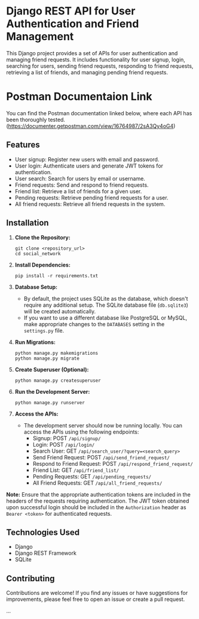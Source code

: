 # Django REST API for User Authentication and Friend Management

This Django project provides a set of APIs for user authentication and managing friend requests. It includes functionality for user signup, login, searching for users, sending friend requests, responding to friend requests, retrieving a list of friends, and managing pending friend requests.

# Postman Documentaion Link

You can find the Postman documentation linked below, where each API has been thoroughly tested.
(https://documenter.getpostman.com/view/16764987/2sA3Qy4oG4)

## Features

- User signup: Register new users with email and password.
- User login: Authenticate users and generate JWT tokens for authentication.
- User search: Search for users by email or username.
- Friend requests: Send and respond to friend requests.
- Friend list: Retrieve a list of friends for a given user.
- Pending requests: Retrieve pending friend requests for a user.
- All friend requests: Retrieve all friend requests in the system.

## Installation

1. **Clone the Repository:**
   ```
   git clone <repository_url>
   cd social_network
   ```

2. **Install Dependencies:**
   ```
   pip install -r requirements.txt
   ```

3. **Database Setup:**
   - By default, the project uses SQLite as the database, which doesn't require any additional setup. The SQLite database file (`db.sqlite3`) will be created automatically.
   - If you want to use a different database like PostgreSQL or MySQL, make appropriate changes to the `DATABASES` setting in the `settings.py` file.

4. **Run Migrations:**
   ```
   python manage.py makemigrations
   python manage.py migrate
   ```

5. **Create Superuser (Optional):**
   ```
   python manage.py createsuperuser
   ```

6. **Run the Development Server:**
   ```
   python manage.py runserver
   ```

7. **Access the APIs:**
   - The development server should now be running locally. You can access the APIs using the following endpoints:
     - Signup: POST `/api/signup/`
     - Login: POST `/api/login/`
     - Search User: GET `/api/search_user/?query=<search_query>`
     - Send Friend Request: POST `/api/send_friend_request/`
     - Respond to Friend Request: POST `/api/respond_friend_request/`
     - Friend List: GET `/api/friend_list/`
     - Pending Requests: GET `/api/pending_requests/`
     - All Friend Requests: GET `/api/all_friend_requests/`
     
**Note:** Ensure that the appropriate authentication tokens are included in the headers of the requests requiring authentication. The JWT token obtained upon successful login should be included in the `Authorization` header as `Bearer <token>` for authenticated requests.

## Technologies Used

- Django
- Django REST Framework
- SQLite 

## Contributing

Contributions are welcome! If you find any issues or have suggestions for improvements, please feel free to open an issue or create a pull request.


...
